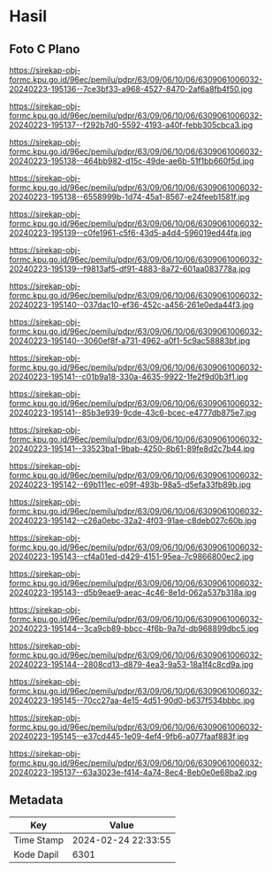 # Hasil

## Foto C Plano

https://sirekap-obj-formc.kpu.go.id/96ec/pemilu/pdpr/63/09/06/10/06/6309061006032-20240223-195136--7ce3bf33-a968-4527-8470-2af6a8fb4f50.jpg

https://sirekap-obj-formc.kpu.go.id/96ec/pemilu/pdpr/63/09/06/10/06/6309061006032-20240223-195137--f292b7d0-5592-4193-a40f-febb305cbca3.jpg

https://sirekap-obj-formc.kpu.go.id/96ec/pemilu/pdpr/63/09/06/10/06/6309061006032-20240223-195138--464bb982-d15c-49de-ae6b-51f1bb660f5d.jpg

https://sirekap-obj-formc.kpu.go.id/96ec/pemilu/pdpr/63/09/06/10/06/6309061006032-20240223-195138--6558999b-1d74-45a1-8567-e24feeb1581f.jpg

https://sirekap-obj-formc.kpu.go.id/96ec/pemilu/pdpr/63/09/06/10/06/6309061006032-20240223-195139--c0fe1961-c5f6-43d5-a4d4-596019ed44fa.jpg

https://sirekap-obj-formc.kpu.go.id/96ec/pemilu/pdpr/63/09/06/10/06/6309061006032-20240223-195139--f9813af5-df91-4883-8a72-601aa083778a.jpg

https://sirekap-obj-formc.kpu.go.id/96ec/pemilu/pdpr/63/09/06/10/06/6309061006032-20240223-195140--037dac10-ef36-452c-a456-261e0eda44f3.jpg

https://sirekap-obj-formc.kpu.go.id/96ec/pemilu/pdpr/63/09/06/10/06/6309061006032-20240223-195140--3060ef8f-a731-4962-a0f1-5c9ac58883bf.jpg

https://sirekap-obj-formc.kpu.go.id/96ec/pemilu/pdpr/63/09/06/10/06/6309061006032-20240223-195141--c01b9a18-330a-4635-9922-1fe2f9d0b3f1.jpg

https://sirekap-obj-formc.kpu.go.id/96ec/pemilu/pdpr/63/09/06/10/06/6309061006032-20240223-195141--85b3e939-9cde-43c6-bcec-e4777db875e7.jpg

https://sirekap-obj-formc.kpu.go.id/96ec/pemilu/pdpr/63/09/06/10/06/6309061006032-20240223-195141--33523ba1-9bab-4250-8b61-89fe8d2c7b44.jpg

https://sirekap-obj-formc.kpu.go.id/96ec/pemilu/pdpr/63/09/06/10/06/6309061006032-20240223-195142--69b111ec-e09f-493b-98a5-d5efa33fb89b.jpg

https://sirekap-obj-formc.kpu.go.id/96ec/pemilu/pdpr/63/09/06/10/06/6309061006032-20240223-195142--c26a0ebc-32a2-4f03-91ae-c8deb027c60b.jpg

https://sirekap-obj-formc.kpu.go.id/96ec/pemilu/pdpr/63/09/06/10/06/6309061006032-20240223-195143--cf4a01ed-d429-4151-95ea-7c9866800ec2.jpg

https://sirekap-obj-formc.kpu.go.id/96ec/pemilu/pdpr/63/09/06/10/06/6309061006032-20240223-195143--d5b9eae9-aeac-4c46-8e1d-062a537b318a.jpg

https://sirekap-obj-formc.kpu.go.id/96ec/pemilu/pdpr/63/09/06/10/06/6309061006032-20240223-195144--3ca9cb89-bbcc-4f6b-9a7d-db968899dbc5.jpg

https://sirekap-obj-formc.kpu.go.id/96ec/pemilu/pdpr/63/09/06/10/06/6309061006032-20240223-195144--2808cd13-d879-4ea3-9a53-18a1f4c8cd9a.jpg

https://sirekap-obj-formc.kpu.go.id/96ec/pemilu/pdpr/63/09/06/10/06/6309061006032-20240223-195145--70cc27aa-4e15-4d51-90d0-b637f534bbbc.jpg

https://sirekap-obj-formc.kpu.go.id/96ec/pemilu/pdpr/63/09/06/10/06/6309061006032-20240223-195145--e37cd445-1e09-4ef4-9fb6-a077faaf883f.jpg

https://sirekap-obj-formc.kpu.go.id/96ec/pemilu/pdpr/63/09/06/10/06/6309061006032-20240223-195137--63a3023e-f414-4a74-8ec4-8eb0e0e68ba2.jpg


## Metadata

| Key        | Value               |
| ---------- | ------------------- |
| Time Stamp | 2024-02-24 22:33:55 |
| Kode Dapil | 6301                |



